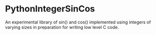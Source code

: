 # PythonIntegerSinCos
An experimental library of sin() and cos() implemented using integers of varying sizes in preparation for writing low level C code.
